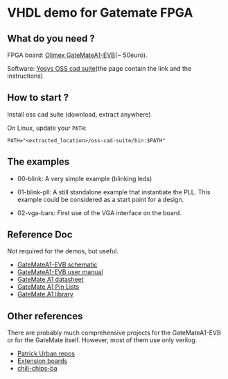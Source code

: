 # VHDL demo for Gatemate FPGA

## What do you need ?
FPGA board: [Olimex GateMateA1-EVB](https://www.olimex.com/Products/FPGA/GateMate/GateMateA1-EVB/open-source-hardware)(~ 50euro).

Software: [Yosys OSS cad suite](https://colognechip.com/programmable-logic/gatemate/toolchain/#get-latest-builds)(the page contain the link and the instructions)

## How to start ?

Install oss cad suite (download, extract anywhere)

On Linux, update your `PATH`:
```
PATH="<extracted_location>/oss-cad-suite/bin:$PATH"
```

## The examples

* 00-blink: A very simple example (blinking leds)

* 01-blink-pll: A still standalone example that instantiate the PLL.
  This example could be considered as a start point for a design.

* 02-vga-bars: First use of the VGA interface on the board.

## Reference Doc

Not required for the demos, but useful.

* [GateMateA1-EVB schematic](https://github.com/OLIMEX/GateMateA1-EVB/blob/main/HARDWARE/GateMateA1-EVB-Rev.A/GateMateA1-EVB_Rev_A.pdf)
* [GateMateA1-EVB user manual](https://github.com/OLIMEX/GateMateA1-EVB/blob/main/DOCUMENTS/GateMateA1-EVB-user-manual.pdf)
* [GateMate A1 datasheet](https://colognechip.com/docs/ds1001-gatemate1-datasheet-latest.pdf)
* [GateMate A1 Pin Lists](https://www.colognechip.com/docs/ds1001-gatemate1-attachment-latest.zip)
* [GateMate A1 library](https://www.colognechip.com/docs/ug1001-gatemate1-primitives-library-latest.pdf)

## Other references

There are probably much comprehensive projects for the GateMateA1-EVB
or for the GateMate itself.  However, most of them use only verilog.

* [Patrick Urban repos](https://github.com/pu-cc)
* [Extension boards](https://github.com/intergalaktik/Extension_Boards_for_Olimex_GateMate)
* [chili-chips-ba](https://github.com/chili-chips-ba/openCologne)
